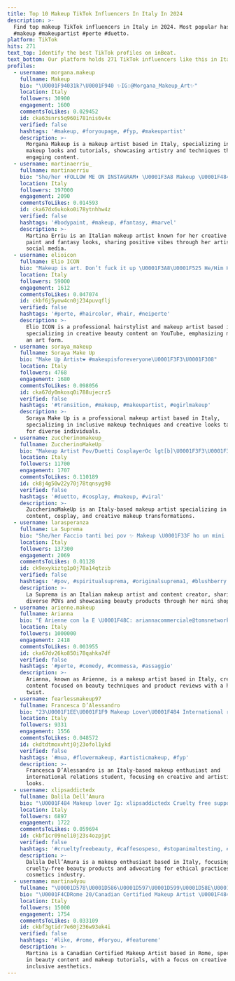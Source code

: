 ```yaml
---
title: Top 10 Makeup TikTok Influencers In Italy In 2024
description: >-
  Find top makeup TikTok influencers in Italy in 2024. Most popular hashtags:
  #makeup #makeupartist #perte #duetto.
platform: TikTok
hits: 271
text_top: Identify the best TikTok profiles on inBeat.
text_bottom: Our platform holds 271 TikTok influencers like this in Italy for you to pitch.
profiles:
  - username: morgana.makeup
    fullname: Makeup
    bio: "\U0001F94031k?\U0001F940 ✨IG:@Morgana_Makeup_Art✨"
    location: Italy
    followers: 30900
    engagement: 1600
    commentsToLikes: 0.029452
    id: cka63snrs5q960i781nis6v4x
    verified: false
    hashtags: '#makeup, #foryoupage, #fyp, #makeupartist'
    description: >-
      Morgana Makeup is a makeup artist based in Italy, specializing in creative
      makeup looks and tutorials, showcasing artistry and techniques through
      engaging content.
  - username: martinaerriu_
    fullname: martinaerriu
    bio: "She/her ⬆️FOLLOW ME ON INSTAGRAM⬆️ \U0001F3A8 Makeup \U0001F484 ⚡ Positive Vibes ⚡"
    location: Italy
    followers: 197000
    engagement: 2090
    commentsToLikes: 0.014593
    id: cka67dx6ukoko0i78ytnhhw4z
    verified: false
    hashtags: '#bodypaint, #makeup, #fantasy, #marvel'
    description: >-
      Martina Erriu is an Italian makeup artist known for her creative body
      paint and fantasy looks, sharing positive vibes through her artistry on
      social media.
  - username: elioicon
    fullname: Elio ICON
    bio: "Makeup is art. Don’t fuck it up \U0001F3A8\U0001F525 He/Him Hairstylist \U0001F525 Sicily ✨ YouTube⬇️"
    location: Italy
    followers: 59000
    engagement: 1612
    commentsToLikes: 0.047074
    id: ckbf6j5yow4cn0j234puvqflj
    verified: false
    hashtags: '#perte, #haircolor, #hair, #neiperte'
    description: >-
      Elio ICON is a professional hairstylist and makeup artist based in Sicily,
      specializing in creative beauty content on YouTube, emphasizing makeup as
      an art form.
  - username: soraya_makeup
    fullname: Soraya Make Up
    bio: "Make Up Artist❤️ #makeupisforeveryone\U0001F3F3️‍\U0001F308"
    location: Italy
    followers: 4768
    engagement: 1680
    commentsToLikes: 0.098056
    id: cka67dy0mkosq0i788ujecrz5
    verified: false
    hashtags: '#transition, #makeup, #makeupartist, #egirlmakeup'
    description: >-
      Soraya Make Up is a professional makeup artist based in Italy,
      specializing in inclusive makeup techniques and creative looks tailored
      for diverse individuals.
  - username: zuccherinomakeup_
    fullname: ZuccherinoMakeUp
    bio: "Makeup Artist Pov/Duetti CosplayerOc lgt[b]\U0001F3F3️‍\U0001F308 per Nuovi Cosplay Support Me❤"
    location: Italy
    followers: 11700
    engagement: 1707
    commentsToLikes: 0.110189
    id: ck8j4g50w22y70j78tqnsyg98
    verified: false
    hashtags: '#duetto, #cosplay, #makeup, #viral'
    description: >-
      ZuccherinoMakeUp is an Italy-based makeup artist specializing in POV
      content, cosplay, and creative makeup transformations.
  - username: larasperanza
    fullname: La Suprema
    bio: "She/her Faccio tanti bei pov ✨ Makeup \U0001F33F ho un mini shop\U0001F338"
    location: Italy
    followers: 137300
    engagement: 2069
    commentsToLikes: 0.01128
    id: ck9exykiztg1p0j78a14qtzib
    verified: false
    hashtags: '#pov, #spiritualsuprema, #originalsuprema1, #blushberry'
    description: >-
      La Suprema is an Italian makeup artist and content creator, sharing
      diverse POVs and showcasing beauty products through her mini shop.
  - username: arienne.makeup
    fullname: Arianna
    bio: "È Arienne con la E \U0001F48C: ariannacommerciale@tomsnetwork.it INSTA: arienne.makeup"
    location: Italy
    followers: 1000000
    engagement: 2418
    commentsToLikes: 0.003955
    id: cka67dv26ko850i78qahka7df
    verified: false
    hashtags: '#perte, #comedy, #commessa, #assaggio'
    description: >-
      Arianna, known as Arienne, is a makeup artist based in Italy, creating
      content focused on beauty techniques and product reviews with a humorous
      twist.
  - username: fearlessmakeup97
    fullname: Francesca D’Alessandro
    bio: "23\U0001F1EE\U0001F1F9 Makeup Lover\U0001F484 International relations student\U0001F30D Ig: fearlessmakeup ✨"
    location: Italy
    followers: 9331
    engagement: 1556
    commentsToLikes: 0.048572
    id: ckdtdtmoxvhtj0j23ofol1ykd
    verified: false
    hashtags: '#mua, #flowermakeup, #artisticmakeup, #fyp'
    description: >-
      Francesca D’Alessandro is an Italy-based makeup enthusiast and
      international relations student, focusing on creative and artistic makeup
      looks.
  - username: xlipsaddictedx
    fullname: Dalila Dell’Amura
    bio: "\U0001F484 Makeup lover Ig: xlipsaddictedx Cruelty free supporter \U0001F430 LISTA CRUELTY FREE⬇"
    location: Italy
    followers: 6897
    engagement: 1722
    commentsToLikes: 0.059694
    id: ckbf1cr09neli0j23s4ozpjpt
    verified: false
    hashtags: '#crueltyfreebeauty, #caffesospeso, #stopanimaltesting, #stopanimalsabuse'
    description: >-
      Dalila Dell’Amura is a makeup enthusiast based in Italy, focusing on
      cruelty-free beauty products and advocating for ethical practices in the
      cosmetics industry.
  - username: martina4you
    fullname: "\U0001D578\U0001D586\U0001D597\U0001D599\U0001D58E\U0001D593\U0001D586\U0001F9F8\U0001F90D"
    bio: "\U0001F4CDRome 20/Canadian Certified Makeup Artist \U0001F484 she/her \U0001F90Dʕ•́ᴥ•̀ʔっ\U0001F3F3️‍\U0001F308"
    location: Italy
    followers: 15000
    engagement: 1754
    commentsToLikes: 0.033109
    id: ckbf3gtidr7e60j236w93ek4i
    verified: false
    hashtags: '#like, #rome, #foryou, #featureme'
    description: >-
      Martina is a Canadian Certified Makeup Artist based in Rome, specializing
      in beauty content and makeup tutorials, with a focus on creative and
      inclusive aesthetics.
---
```


